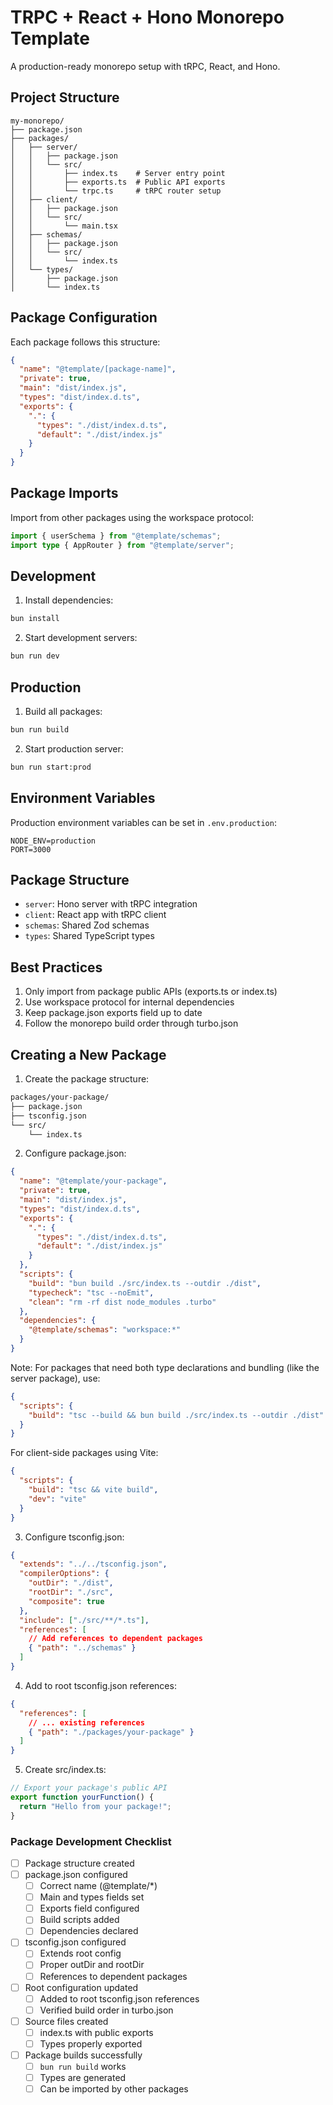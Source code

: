 # TRPC + React + Hono Monorepo Template

A production-ready monorepo setup with tRPC, React, and Hono.

## Project Structure

```
my-monorepo/
├── package.json
├── packages/
│   ├── server/
│   │   ├── package.json
│   │   └── src/
│   │       ├── index.ts    # Server entry point
│   │       ├── exports.ts  # Public API exports
│   │       └── trpc.ts     # tRPC router setup
│   ├── client/
│   │   ├── package.json
│   │   └── src/
│   │       └── main.tsx
│   ├── schemas/
│   │   ├── package.json
│   │   └── src/
│   │       └── index.ts
│   └── types/
│       ├── package.json
│       └── index.ts
```

## Package Configuration

Each package follows this structure:

```json
{
  "name": "@template/[package-name]",
  "private": true,
  "main": "dist/index.js",
  "types": "dist/index.d.ts",
  "exports": {
    ".": {
      "types": "./dist/index.d.ts",
      "default": "./dist/index.js"
    }
  }
}
```

## Package Imports

Import from other packages using the workspace protocol:

```typescript
import { userSchema } from "@template/schemas";
import type { AppRouter } from "@template/server";
```

## Development

1. Install dependencies:
```bash
bun install
```

2. Start development servers:
```bash
bun run dev
```

## Production

1. Build all packages:
```bash
bun run build
```

2. Start production server:
```bash
bun run start:prod
```

## Environment Variables

Production environment variables can be set in `.env.production`:
```env
NODE_ENV=production
PORT=3000
```

## Package Structure

- `server`: Hono server with tRPC integration
- `client`: React app with tRPC client
- `schemas`: Shared Zod schemas
- `types`: Shared TypeScript types

## Best Practices

1. Only import from package public APIs (exports.ts or index.ts)
2. Use workspace protocol for internal dependencies
3. Keep package.json exports field up to date
4. Follow the monorepo build order through turbo.json

## Creating a New Package

1. Create the package structure:
```bash
packages/your-package/
├── package.json
├── tsconfig.json
└── src/
    └── index.ts
```

2. Configure package.json:
```json
{
  "name": "@template/your-package",
  "private": true,
  "main": "dist/index.js",
  "types": "dist/index.d.ts",
  "exports": {
    ".": {
      "types": "./dist/index.d.ts",
      "default": "./dist/index.js"
    }
  },
  "scripts": {
    "build": "bun build ./src/index.ts --outdir ./dist",
    "typecheck": "tsc --noEmit",
    "clean": "rm -rf dist node_modules .turbo"
  },
  "dependencies": {
    "@template/schemas": "workspace:*"
  }
}
```

Note: For packages that need both type declarations and bundling (like the server package), use:
```json
{
  "scripts": {
    "build": "tsc --build && bun build ./src/index.ts --outdir ./dist"
  }
}
```

For client-side packages using Vite:
```json
{
  "scripts": {
    "build": "tsc && vite build",
    "dev": "vite"
  }
}
```

3. Configure tsconfig.json:
```json
{
  "extends": "../../tsconfig.json",
  "compilerOptions": {
    "outDir": "./dist",
    "rootDir": "./src",
    "composite": true
  },
  "include": ["./src/**/*.ts"],
  "references": [
    // Add references to dependent packages
    { "path": "../schemas" }
  ]
}
```

4. Add to root tsconfig.json references:
```json
{
  "references": [
    // ... existing references
    { "path": "./packages/your-package" }
  ]
}
```

5. Create src/index.ts:
```typescript
// Export your package's public API
export function yourFunction() {
  return "Hello from your package!";
}
```

### Package Development Checklist

- [ ] Package structure created
- [ ] package.json configured
  - [ ] Correct name (@template/*)
  - [ ] Main and types fields set
  - [ ] Exports field configured
  - [ ] Build scripts added
  - [ ] Dependencies declared
- [ ] tsconfig.json configured
  - [ ] Extends root config
  - [ ] Proper outDir and rootDir
  - [ ] References to dependent packages
- [ ] Root configuration updated
  - [ ] Added to root tsconfig.json references
  - [ ] Verified build order in turbo.json
- [ ] Source files created
  - [ ] index.ts with public exports
  - [ ] Types properly exported
- [ ] Package builds successfully
  - [ ] `bun run build` works
  - [ ] Types are generated
  - [ ] Can be imported by other packages
